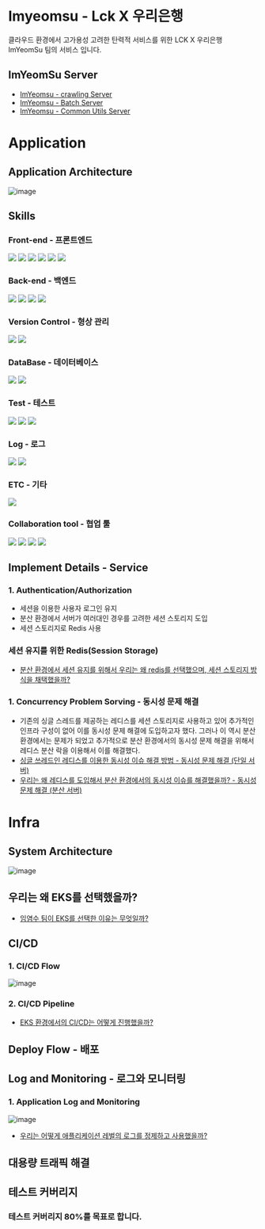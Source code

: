 # Imyeomsu - Lck X 우리은행 
클라우드 환경에서 고가용성 고려한 탄력적 서비스를 위한 LCK X 우리은행 ImYeomSu 팀의 서비스 입니다.
## ImYeomSu Server
- [ImYeomsu - crawling Server](https://github.com/I-m-YeomSu/imyeomsu-crawling)
- [ImYeomsu - Batch Server](https://github.com/I-m-YeomSu/imyeomsu-batch)
- [ImYeomsu - Common Utils Server](https://github.com/I-m-YeomSu/imyeomsu-lck-common-utils)

# Application
## Application Architecture
![image](https://github.com/I-m-YeomSu/imyeomsu-lck/assets/81970382/1625c015-3eab-4c6a-97c5-b7932ef1678d)

## Skills
### Front-end - 프론트엔드
<div>
    <img src="https://img.shields.io/badge/-HTML-E34F26?style=flat&logo=Html5&logoColor=white"/>
    <img src="https://img.shields.io/badge/-CSS-1572B6?style=flat&logo=CSS3&logoColor=white"/>
    <img src="https://img.shields.io/badge/-Javascript-F7DF1E?style=flat&logo=javascript&logoColor=white"/>
    <img src="https://img.shields.io/badge/-Thymeleaf-005F0F?style=flat&logo=thymeleaf&logoColor=white"/>
    <img src="https://img.shields.io/badge/-Bootstrap-7952B3?style=flat&logo=bootstrap&logoColor=white"/>
    <img src="https://img.shields.io/badge/-JQuery-0769AD?style=flat&logo=JQuery&logoColor=white"/>
</div>

### Back-end - 백엔드
<div>
  <img src="https://img.shields.io/badge/-SpringBoot-6DB33F?style=flat&logo=springboot&logoColor=white"/>
  <img src="https://img.shields.io/badge/-Spring Security-6DB33F?style=flat&logo=springsecurity&logoColor=white"/>
  <img src="https://img.shields.io/badge/-Spring Data Jpa-6DB33F?style=flat&logoColor=white"/>
  <img src="https://img.shields.io/badge/-Query Dsl-4695EB?style=flat&logoColor=white"/>
</div>

### Version Control - 형상 관리
<div>
  <img src="https://img.shields.io/badge/-Git-F05032?style=flat&logo=git&logoColor=white"/>
  <img src="https://img.shields.io/badge/-GitHub-181717?style=flat&logo=GitHub&logoColor=white"/>
</div>

### DataBase - 데이터베이스 
<div>
  <img src="https://img.shields.io/badge/-Mysql-4479A1?style=flat&logo=MySQL&logoColor=white"/>
  <img src="https://img.shields.io/badge/-Redis-DC382D?style=flat&logo=Redis&logoColor=white"/>
</div>

### Test - 테스트
<div>
  <img src="https://img.shields.io/badge/-Junit5-25A162?style=flat&logo=Junit5&logoColor=white"/>
  <img src="https://img.shields.io/badge/-Mockito-41AD48?style=flat"/>
  <img src="https://img.shields.io/badge/-Jacoco-891B26?style=flat/>
  <img src="https://img.shields.io/badge/-Coverrals-173B3F?style=flat"/>
</div>

### Log - 로그
<div>
  <img src="https://img.shields.io/badge/-Logback-E1763F?style=flat"/>
  <img src="https://img.shields.io/badge/-Slf4j-189C01?style=flat" />
</div>


### ETC - 기타 
<img src="https://img.shields.io/badge/-Jitpack-33485C?style=flat"/>

### Collaboration tool - 협업 툴
<div>
  <img src="https://img.shields.io/badge/-Slack-4A154B?style=flat&logo=Slack&logoColor=white"/>
  <img src="https://img.shields.io/badge/-Notion-000000?style=flat&logo=Notion&logoColor=white"/>
  <img src="https://img.shields.io/badge/-Google Sheets-34A853?style=flat&logo=Google Sheets&logoColor=white"/>
  <img src="https://img.shields.io/badge/-Google Slides-FBBC04?style=flat&logo=Google Slides&logoColor=white"/>
</div>

## Implement Details - Service 
### 1. Authentication/Authorization
- 세션을 이용한 사용자 로그인 유지
- 분산 환경에서 서버가 여러대인 경우를 고려한 세션 스토리지 도입
- 세션 스토리지로 Redis 사용

### 세션 유지를 위한 Redis(Session Storage)
- [분산 환경에서 세션 유지를 위해서 우리는 왜 redis를 선택했으며, 세션 스토리지 방식을 채택했을까?](https://github.com/I-m-YeomSu/imyeomsu-lck/issues/85)

### 1. Concurrency Problem Sorving - 동시성 문제 해결
- 기존의 싱글 스레드를 제공하는 레디스를 세션 스토리지로 사용하고 있어 추가적인 인프라 구성이 없어 이를 동시성 문제 해결에 도입하고자 했다. 그러나 이 역시 분산 환경에서는 문제가 되었고 추가적으로 분산 환경에서의 동시성 문제 해결을 위해서 레디스 분산 락을 이용해서 이를 해결했다.
- [싱글 쓰레드인 레디스를 이용한 동시성 이슈 해결 방법 - 동시성 문제 해결 (단일 서버)](https://github.com/I-m-YeomSu/imyeomsu-lck/issues/84)
- [우리는 왜 레디스를 도입해서 분산 환경에서의 동시성 이슈를 해결했을까? - 동시성 문제 해결 (분산 서버)](https://github.com/I-m-YeomSu/imyeomsu-lck/issues/83)

# Infra
## System Architecture
![image](https://github.com/I-m-YeomSu/imyeomsu-lck/assets/81970382/0bed8ca7-52c9-4991-8ed7-3fe22dbd5afd)

## 우리는 왜 EKS를 선택했을까?
- [임염수 팀이 EKS를 선택한 이유는 무엇일까?](https://github.com/I-m-YeomSu/imyeomsu-lck/issues/87)


## CI/CD
### 1. CI/CD Flow
![image](https://github.com/I-m-YeomSu/imyeomsu-lck/assets/81970382/0e7ff775-65fb-46d9-8f01-f8f891c05e67)

### 2. CI/CD Pipeline
- [EKS 환경에서의 CI/CD는 어떻게 진행했을까?]()

## Deploy Flow - 배포

## Log and Monitoring - 로그와 모니터링 
### 1. Application Log and Monitoring
![image](https://github.com/I-m-YeomSu/imyeomsu-lck/assets/81970382/a36c826e-8201-44f6-89b1-97b7d805e7b2)
- [우리는 어떻게 애플리케이션 레벌의 로그를 정제하고 사용했을까?](https://github.com/I-m-YeomSu/imyeomsu-lck/issues/86)


## 대용량 트래픽 해결

## 테스트 커버리지


### 테스트 커버리지 80%를 목표로 합니다.

